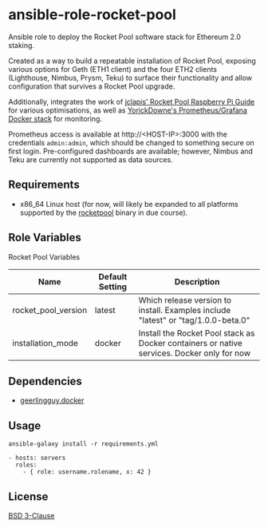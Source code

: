 ansible-role-rocket-pool
=========

Ansible role to deploy the Rocket Pool software stack for Ethereum 2.0 staking.

Created as a way to build a repeatable installation of Rocket Pool, exposing various options for Geth (ETH1 client) and the four ETH2 clients (Lighthouse, Nimbus, Prysm, Teku) to surface their functionality and allow configuration that survives a Rocket Pool upgrade.

Additionally, integrates the work of [jclapis' Rocket Pool Raspberry Pi Guide](https://github.com/jclapis/rp-pi-guide) for various optimisations, as well as [YorickDowne's Prometheus/Grafana Docker stack](https://github.com/yorickdowne/grafana-for-rpool) for monitoring.

Prometheus access is available at http://\<HOST-IP\>:3000 with the credentials `admin:admin`, which should be changed to something secure on first login. Pre-configured dashboards are available; however, Nimbus and Teku are currently not supported as data sources.

Requirements
------------

- x86_64 Linux host (for now, will likely be expanded to all platforms supported by the [rocketpool](https://github.com/rocket-pool/smartnode-install/releases) binary in due course).

Role Variables
--------------

Rocket Pool Variables

| Name  | Default Setting | Description |
| --- | --- | --- |
| rocket_pool_version | latest | Which release version to install. Examples include "latest" or "tag/1.0.0-beta.0"  |
| installation_mode | docker | Install the Rocket Pool stack as Docker containers or native services. Docker only for now  |

Dependencies
------------

- [geerlingguy.docker](https://galaxy.ansible.com/geerlingguy/docker/)

Usage
----------------

```
ansible-galaxy install -r requirements.yml
```

```
- hosts: servers
  roles:
    - { role: username.rolename, x: 42 }
```

License
-------

[BSD 3-Clause](LICENSE)
